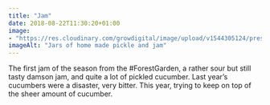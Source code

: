 ```yaml
---
title: "Jam"
date: 2018-08-22T11:30:20+01:00
image: 
- "https://res.cloudinary.com/growdigital/image/upload/v1544305124/preserves-44193811771.jpg"
imageAlt: "Jars of home made pickle and jam"
---
```


The first jam of the season from the #ForestGarden, a rather sour but still tasty damson jam, and quite a lot of pickled cucumber. Last year’s cucumbers were a disaster, very bitter. This year, trying to keep on top of the sheer amount of cucumber.
